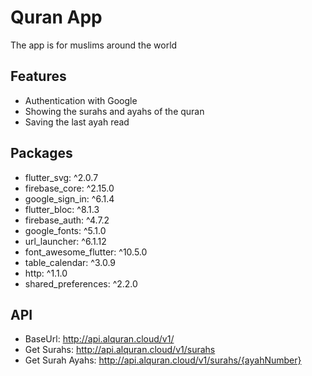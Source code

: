 # Quran App
The app is for muslims around the world

## Features
- Authentication with Google
- Showing the surahs and ayahs of the quran
- Saving the last ayah read

## Packages
- flutter_svg: ^2.0.7
- firebase_core: ^2.15.0
- google_sign_in: ^6.1.4
- flutter_bloc: ^8.1.3
- firebase_auth: ^4.7.2
- google_fonts: ^5.1.0
- url_launcher: ^6.1.12
- font_awesome_flutter: ^10.5.0
- table_calendar: ^3.0.9
- http: ^1.1.0
- shared_preferences: ^2.2.0

## API
 - BaseUrl: http://api.alquran.cloud/v1/
 - Get Surahs: http://api.alquran.cloud/v1/surahs
 - Get Surah Ayahs: http://api.alquran.cloud/v1/surahs/{ayahNumber}
